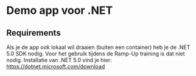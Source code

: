 # Demo app voor .NET

## Requirements
Als je de app ook lokaal wil draaien (buiten een container) heb je de .NET 5.0 SDK nodig. Voor het gebruik tijdens de Ramp-Up training is dat niet nodig. Installatie van .NET 5.0 vind je hier: https://dotnet.microsoft.com/download
